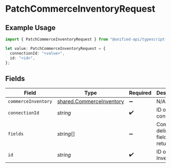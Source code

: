 # PatchCommerceInventoryRequest

## Example Usage

```typescript
import { PatchCommerceInventoryRequest } from "@unified-api/typescript-sdk/sdk/models/operations";

let value: PatchCommerceInventoryRequest = {
  connectionId: "<value>",
  id: "<id>",
};
```

## Fields

| Field                                                                       | Type                                                                        | Required                                                                    | Description                                                                 |
| --------------------------------------------------------------------------- | --------------------------------------------------------------------------- | --------------------------------------------------------------------------- | --------------------------------------------------------------------------- |
| `commerceInventory`                                                         | [shared.CommerceInventory](../../../sdk/models/shared/commerceinventory.md) | :heavy_minus_sign:                                                          | N/A                                                                         |
| `connectionId`                                                              | *string*                                                                    | :heavy_check_mark:                                                          | ID of the connection                                                        |
| `fields`                                                                    | *string*[]                                                                  | :heavy_minus_sign:                                                          | Comma-delimited fields to return                                            |
| `id`                                                                        | *string*                                                                    | :heavy_check_mark:                                                          | ID of the Inventory                                                         |